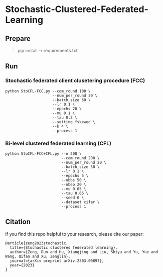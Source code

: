 # Stochastic-Clustered-Federated-Learning


## Prepare

> pip install -r requirements.txt

## Run

### Stochastic federated client clusetering procedure (FCC)

```
python StoCFL-FCC.py --com_round 100 \
                     --num_per_round 20 \
                     --batch_size 50 \
                     --lr 0.1 \
                     --epochs 20 \
                     --mu 0.1 \
                     --tau 0.2 \
                     --setting fskewed \
                     --k 4 \
                     --process 1
```

### Bi-level clustered federated learning (CFL)

```
python StoCFL-FCC+CFL.py --n 200 \
                         --com_round 200 \
                         --num_per_round 20 \
                         --batch_size 50 \
                         --lr 0.1 \
                         --epochs 5 \
                         --obbs 50 \ 
                         --obep 20 \   
                         --mu 0.05 \
                         --tau 0.65 \
                         --seed 0 \
                         --dataset cifar \
                         --process 1 
```

## Citation

If you find this repo helpful to your research, please cite our paper:
```
@article{zeng2023stochastic,
  title={Stochastic clustered federated learning},
  author={Zeng, Dun and Hu, Xiangjing and Liu, Shiyu and Yu, Yue and Wang, Qifan and Xu, Zenglin},
  journal={arXiv preprint arXiv:2303.00897},
  year={2023}
}
```
